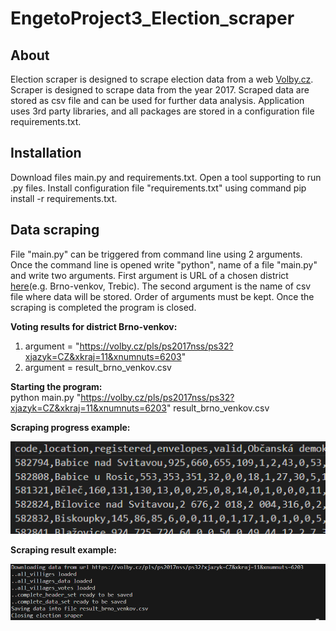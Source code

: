 # EngetoProject3_Election_scraper

## About
Election scraper is designed to scrape election data from a web [Volby.cz](https://volby.cz/pls/ps2017nss/ps3?xjazyk=CZ). Scraper is designed to scrape data from the year 2017. Scraped data are stored as csv file and can be used for further data analysis. Application uses 3rd party libraries, and all packages are stored in a configuration file requirements.txt.

## Installation

Download files main.py and requirements.txt. Open a tool supporting to run .py files. Install configuration file "requirements.txt" using command pip install -r requirements.txt.  

## Data scraping
File "main.py" can be triggered from command line using 2 arguments. Once the command line is opened write "python", name of a file "main.py" and write two arguments. First argument is URL of a chosen district [here](https://volby.cz/pls/ps2017nss/ps3?xjazyk=CZ)(e.g. Brno-venkov, Trebic). The second argument is the name of csv file where data will be stored. Order of arguments must be kept. Once the scraping is completed the program is closed.

__Voting results for district Brno-venkov:__
 
1. argument = "https://volby.cz/pls/ps2017nss/ps32?xjazyk=CZ&xkraj=11&xnumnuts=6203"
1. argument = result_brno_venkov.csv

__Starting the program:__  
python main.py "https://volby.cz/pls/ps2017nss/ps32?xjazyk=CZ&xkraj=11&xnumnuts=6203" result_brno_venkov.csv

__Scraping progress example:__  

![Scraping progress example](https://github.com/SilviePelanova/EngetoProject3_Election_scraper/blob/main/Scraping%20result%20example.png)

__Scraping result example:__

![Sraping result example](https://github.com/SilviePelanova/EngetoProject3_Election_scraper/blob/main/Scraping%20progress%20example.png)
